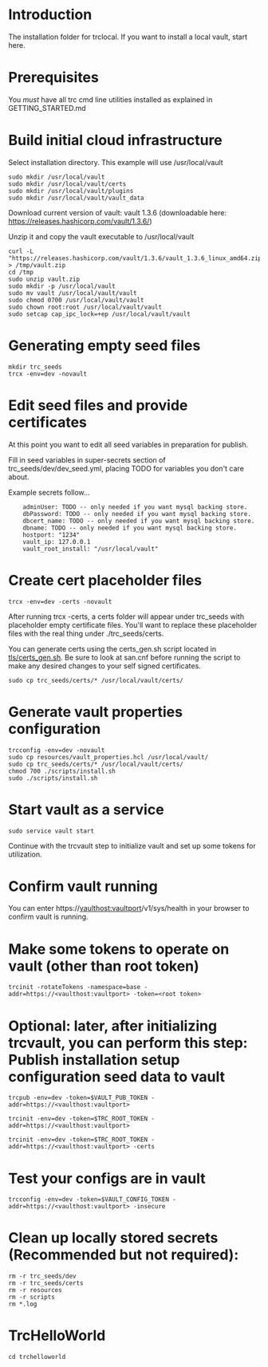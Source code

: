 # Introduction 
The installation folder for trclocal.  If you want to install a local vault, start here.

# Prerequisites
You *must* have all trc cmd line utilities installed as explained in GETTING_STARTED.md

# Build initial cloud infrastructure
Select installation directory.  This example will use /usr/local/vault

```
sudo mkdir /usr/local/vault
sudo mkdir /usr/local/vault/certs
sudo mkdir /usr/local/vault/plugins
sudo mkdir /usr/local/vault/vault_data
```

Download current version of vault: vault 1.3.6 (downloadable here: https://releases.hashicorp.com/vault/1.3.6/)

Unzip it and copy the vault executable to /usr/local/vault

```
curl -L "https://releases.hashicorp.com/vault/1.3.6/vault_1.3.6_linux_amd64.zip" > /tmp/vault.zip
cd /tmp
sudo unzip vault.zip
sudo mkdir -p /usr/local/vault
sudo mv vault /usr/local/vault/vault
sudo chmod 0700 /usr/local/vault/vault
sudo chown root:root /usr/local/vault/vault
sudo setcap cap_ipc_lock=+ep /usr/local/vault/vault
```

# Generating empty seed files
```
mkdir trc_seeds
trcx -env=dev -novault
```

# Edit seed files and provide certificates
At this point you want to edit all seed variables in preparation for publish.

Fill in seed variables in super-secrets section of trc_seeds/dev/dev_seed.yml, placing TODO for variables you don't care about.

Example secrets follow...
```
    adminUser: TODO -- only needed if you want mysql backing store.
    dbPassword: TODO -- only needed if you want mysql backing store.
    dbcert_name: TODO -- only needed if you want mysql backing store.
    dbname: TODO -- only needed if you want mysql backing store.
    hostport: "1234"
    vault_ip: 127.0.0.1
    vault_root_install: "/usr/local/vault"
```

# Create cert placeholder files
```
trcx -env=dev -certs -novault
```

After running trcx -certs, a certs folder will appear under trc_seeds with placeholder empty certificate files.
You'll want to replace these placeholder files with the real thing under ./trc_seeds/certs.

You can generate certs using the certs_gen.sh script located in [tls/certs_gen.sh](tls/certs_gen.sh).  Be sure to look at san.cnf before running the script to make
any desired changes to your self signed certificates.

```
sudo cp trc_seeds/certs/* /usr/local/vault/certs/
```

# Generate vault properties configuration
```
trcconfig -env=dev -novault
sudo cp resources/vault_properties.hcl /usr/local/vault/
sudo cp trc_seeds/certs/* /usr/local/vault/certs/
chmod 700 ./scripts/install.sh
sudo ./scripts/install.sh
```

# Start vault as a service
```
sudo service vault start
```

Continue with the trcvault step to initialize vault and set up some tokens for utilization.

# Confirm vault running
You can enter https://<vaulthost:vaultport>/v1/sys/health in your browser to confirm vault is running.

# Make some tokens to operate on vault (other than root token)
```
trcinit -rotateTokens -namespace=base -addr=https://<vaulthost:vaultport> -token=<root token>
```

# Optional: later, after initializing trcvault, you can perform this step: Publish installation setup configuration seed data to vault
```
trcpub -env=dev -token=$VAULT_PUB_TOKEN -addr=https://<vaulthost:vaultport>
```

```
trcinit -env=dev -token=$TRC_ROOT_TOKEN -addr=https://<vaulthost:vaultport>
```

```
trcinit -env=dev -token=$TRC_ROOT_TOKEN -addr=https://<vaulthost:vaultport> -certs
```

# Test your configs are in vault
```
trcconfig -env=dev -token=$VAULT_CONFIG_TOKEN -addr=https://<vaulthost:vaultport> -insecure 
```

# Clean up locally stored secrets (Recommended but not required):
```
rm -r trc_seeds/dev
rm -r trc_seeds/certs
rm -r resources
rm -r scripts
rm *.log
```

# TrcHelloWorld
```
cd trchelloworld
```
